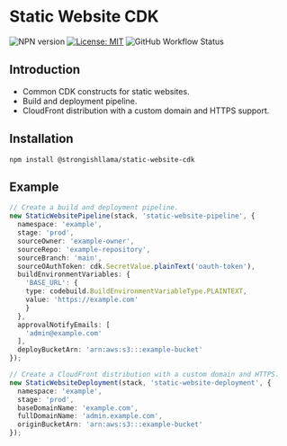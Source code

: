 # Static Website CDK

![NPN version](https://img.shields.io/npm/v/@strongishllama/static-website-cdk)
[![License: MIT](https://img.shields.io/badge/License-MIT-yellow.svg)](https://raw.githubusercontent.com/strongishllama/static-website-cdk/main/LICENSE)
![GitHub Workflow Status](https://img.shields.io/github/workflow/status/strongishllama/static-website-cdk/Release)

## Introduction
* Common CDK constructs for static websites.
* Build and deployment pipeline.
* CloudFront distribution with a custom domain and HTTPS support.

## Installation
```
npm install @strongishllama/static-website-cdk
```

## Example
```ts
// Create a build and deployment pipeline.
new StaticWebsitePipeline(stack, 'static-website-pipeline', {
  namespace: 'example',
  stage: 'prod',
  sourceOwner: 'example-owner',
  sourceRepo: 'example-repository',
  sourceBranch: 'main',
  sourceOAuthToken: cdk.SecretValue.plainText('oauth-token'),
  buildEnvironmentVariables: {
    'BASE_URL': {
    type: codebuild.BuildEnvironmentVariableType.PLAINTEXT,
    value: 'https://example.com'
    }
  },
  approvalNotifyEmails: [
    'admin@example.com'
  ],
  deployBucketArn: 'arn:aws:s3:::example-bucket'
});

// Create a CloudFront distribution with a custom domain and HTTPS.
new StaticWebsiteDeployment(stack, 'static-website-deployment', {
  namespace: 'example',
  stage: 'prod',
  baseDomainName: 'example.com',
  fullDomainName: 'admin.example.com',
  originBucketArn: 'arn:aws:s3:::example-bucket'
});
```

